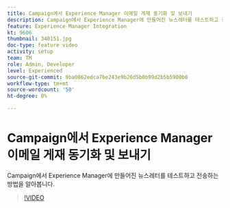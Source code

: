 ```yaml
---
title: Campaign에서 Experience Manager 이메일 게재 동기화 및 보내기
description: Campaign에서 Experience Manager에 만들어진 뉴스레터를 테스트하고 전송하는 방법을 알아봅니다.
feature: Experience Manager Integration
kt: 9606
thumbnail: 340151.jpg
doc-type: feature video
activity: setup
team: TM
role: Admin, Developer
level: Experienced
source-git-commit: 9ba0862edca7be243e9b26d5b0b99d2b5b5900b0
workflow-type: tm+mt
source-wordcount: '50'
ht-degree: 0%

---
```


# Campaign에서 Experience Manager 이메일 게재 동기화 및 보내기

Campaign에서 Experience Manager에 만들어진 뉴스레터를 테스트하고 전송하는 방법을 알아봅니다.

>[!VIDEO](https://video.tv.adobe.com/v/340151?quality=12)

